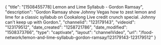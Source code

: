 {
    "title": "[1508455778] Lemon and Lime Syllabub - Gordon Ramsay",
    "description": "Gordon Ramsay show Johnny Vegas how to zest lemon and lime for a classic syllabub on Cookalong Live credit crunch special. Johnny can't keep up with Gordon.",
    "channelid": "123179143",
    "videoid": "123179512",
    "date_created": "1258721786",
    "date_modified": "1508373766",
    "type": "captivate",
    "layout": "channelVideo",
    "url": "\/food-network\/lemon-and-lime-syllabub-gordon-ramsay\/123179143-123179512"
}